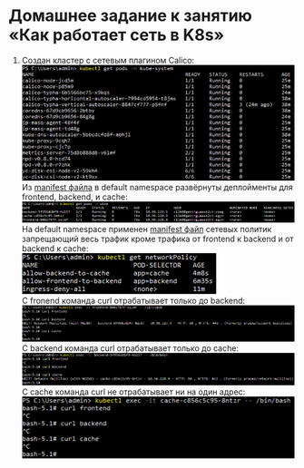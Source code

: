 # Домашнее задание к занятию «Как работает сеть в K8s»

1. Создан кластер с сетевым плагином Calico:  
   ![calico](./pictures/calico.PNG)  
   Из [manifest файла](./files/deployment.yaml) в default namespace развёрнуты деплойменты для frontend, backend, и cache:  
   ![pods](./pictures/pods.PNG)  
   На default namespace применен [manifest файл](./files/network-policy.yaml) сетевых политик запрещающий весь трафик кроме трафика от frontend к backend и от backend к cache:  
   ![networkPolicy](./pictures/networkPolicy.PNG)  
   C fronend команда curl отрабатывает только до backend:  
   ![frontend](./pictures/frontend.PNG)  
   С backend команда curl отрабатывает только до cache:  
   ![backend](./pictures/backend.PNG)  
   С cache команда curl не отрабатывает ни на один адрес:  
   ![cache](./pictures/cache.PNG)  